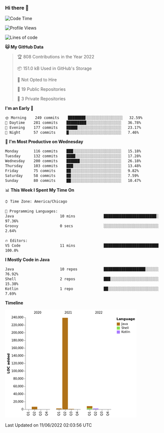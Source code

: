 ### Hi there 👋


<!--START_SECTION:waka-->
![Code Time](http://img.shields.io/badge/Code%20Time-2%2C276%20hrs%2055%20mins-blue)

![Profile Views](http://img.shields.io/badge/Profile%20Views-0-blue)

![Lines of code](https://img.shields.io/badge/From%20Hello%20World%20I%27ve%20Written-259%20Thousand%20lines%20of%20code-blue)

**🐱 My GitHub Data** 

> 🏆 808 Contributions in the Year 2022
 > 
> 📦 151.0 kB Used in GitHub's Storage 
 > 
> 🚫 Not Opted to Hire
 > 
> 📜 19 Public Repositories 
 > 
> 🔑 3 Private Repositories  
 > 
**I'm an Early 🐤** 

```text
🌞 Morning    249 commits    ████████░░░░░░░░░░░░░░░░░   32.59% 
🌆 Daytime    281 commits    █████████░░░░░░░░░░░░░░░░   36.78% 
🌃 Evening    177 commits    █████░░░░░░░░░░░░░░░░░░░░   23.17% 
🌙 Night      57 commits     █░░░░░░░░░░░░░░░░░░░░░░░░   7.46%

```
📅 **I'm Most Productive on Wednesday** 

```text
Monday       116 commits    ███░░░░░░░░░░░░░░░░░░░░░░   15.18% 
Tuesday      132 commits    ████░░░░░░░░░░░░░░░░░░░░░   17.28% 
Wednesday    200 commits    ██████░░░░░░░░░░░░░░░░░░░   26.18% 
Thursday     103 commits    ███░░░░░░░░░░░░░░░░░░░░░░   13.48% 
Friday       75 commits     ██░░░░░░░░░░░░░░░░░░░░░░░   9.82% 
Saturday     58 commits     ██░░░░░░░░░░░░░░░░░░░░░░░   7.59% 
Sunday       80 commits     ██░░░░░░░░░░░░░░░░░░░░░░░   10.47%

```


📊 **This Week I Spent My Time On** 

```text
⌚︎ Time Zone: America/Chicago

💬 Programming Languages: 
Java                     10 mins             ████████████████████████░   97.36% 
Groovy                   0 secs              ░░░░░░░░░░░░░░░░░░░░░░░░░   2.64%

🔥 Editors: 
VS Code                  11 mins             █████████████████████████   100.0%

```

**I Mostly Code in Java** 

```text
Java                     10 repos            ███████████████████░░░░░░   76.92% 
Shell                    2 repos             ███░░░░░░░░░░░░░░░░░░░░░░   15.38% 
Kotlin                   1 repo              ██░░░░░░░░░░░░░░░░░░░░░░░   7.69%

```


**Timeline**

![Chart not found](https://raw.githubusercontent.com/powercasgamer/powercasgamer/master/charts/bar_graph.png) 


 Last Updated on 11/06/2022 02:03:56 UTC
<!--END_SECTION:waka-->
